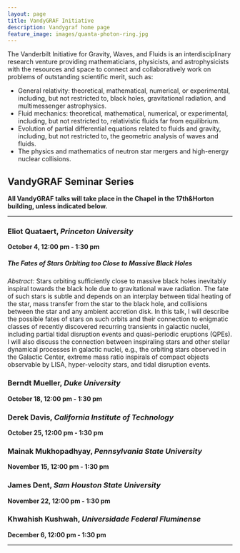 ```yaml
---
layout: page
title: VandyGRAF Initiative 
description: Vandygraf home page 
feature_image: images/quanta-photon-ring.jpg
---
```


 The Vanderbilt Initiative  for Gravity, Waves, and Fluids is an interdisciplinary research venture  providing mathematicians, physicists, and astrophysicists with the resources and space to connect and collaboratively work on problems of outstanding scientific merit, such as:

+ General relativity: theoretical, mathematical, numerical, or experimental, including, but not restricted to, black holes, gravitational radiation, and multimessenger astrophysics.
+ Fluid mechanics: theoretical, mathematical, numerical, or experimental, including, but not restricted to, relativistic fluids far from equilibrium.
+ Evolution of partial differential equations related to fluids and gravity, including, but not restricted to, the geometric analysis of waves and fluids.
+ The physics and mathematics of neutron star mergers and high-energy nuclear collisions.

## VandyGRAF Seminar Series

**All VandyGRAF talks will take place in the Chapel in the 17th&Horton building, unless indicated below.**

<hr>

### Eliot Quataert, *Princeton University*
**October 4, 12:00 pm - 1:30 pm**
##### The Fates of Stars Orbiting too Close to Massive Black Holes
*Abstract:* Stars orbiting sufficiently close to massive black holes inevitably inspiral towards the black hole due to gravitational wave radiation. The fate of such stars is subtle and depends on an interplay between tidal heating of the star, mass transfer from the star to the black hole, and collisions between the star and any ambient accretion disk. In this talk, I will describe the possible fates of stars on such orbits and their connection to enigmatic classes of recently discovered recurring transients in galactic nuclei, including partial tidal disruption events and quasi-periodic eruptions (QPEs).  I will also discuss the connection between inspiraling stars and other stellar dynamical processes in galactic nuclei, e.g., the orbiting stars observed in the Galactic Center, extreme mass ratio inspirals of compact objects observable by LISA, hyper-velocity stars, and tidal disruption events.

### Berndt Mueller, *Duke University*
**October 18, 12:00 pm - 1:30 pm**

### Derek Davis, *California Institute of Technology*
**October 25, 12:00 pm - 1:30 pm**

### Mainak Mukhopadhyay, *Pennsylvania State University*
**November 15, 12:00 pm - 1:30 pm**

### James Dent, *Sam Houston State University*
**November 22, 12:00 pm - 1:30 pm**

### Khwahish Kushwah, *Universidade Federal Fluminense*
**December 6, 12:00 pm - 1:30 pm**

<hr>

